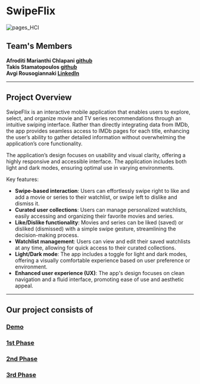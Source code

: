 # SwipeFlix

![pages_HCI](https://github.com/user-attachments/assets/dba003f3-8915-466f-9e87-7cd650929a89)

## Team's Members

**Afroditi Marianthi Chlapani [github](https://github.com/aphrochl)**  
 **Takis Stamatopoulos [github](https://github.com/ntua-el20096)**   
**Avgi Rousogiannaki [LinkedIn](https://www.linkedin.com/in/avgi-rousogiannaki-84526a249/?utm_source=share&utm_campaign=share_via&utm_content=profile&utm_medium=android_app)**  

---
## Project Overview

SwipeFlix is an interactive mobile application that enables users to explore, select, and organize movie and TV series recommendations through an intuitive swiping interface. Rather than directly integrating data from IMDb, the app provides seamless access to IMDb pages for each title, enhancing the user’s ability to gather detailed information without overwhelming the application’s core functionality. 

The application’s design focuses on usability and visual clarity, offering a highly responsive and accessible interface. The application includes both light and dark modes, ensuring optimal use in varying environments.

Key features:
- **Swipe-based interaction**: Users can effortlessly swipe right to like and add a movie or series to their watchlist, or swipe left to dislike and dismiss it.
- **Curated user collections**: Users can manage personalized watchlists, easily accessing and organizing their favorite movies and series.
- **Like/Dislike functionality**: Movies and series can be liked (saved) or disliked (dismissed) with a simple swipe gesture, streamlining the decision-making process.
- **Watchlist management**: Users can view and edit their saved watchlists at any time, allowing for quick access to their curated collections.
- **Light/Dark mode**: The app includes a toggle for light and dark modes, offering a visually comfortable experience based on user preference or environment.
- **Enhanced user experience (UX)**: The app's design focuses on clean navigation and a fluid interface, promoting ease of use and aesthetic appeal.

---

## Our project consists of

### [Demo](https://github.com/aphrochl/SwipeFlix/tree/main/Demo)
### [1st Phase](https://github.com/aphrochl/SwipeFlix/tree/main/Phase1)
### [2nd Phase](https://github.com/aphrochl/SwipeFlix/tree/main/Phase2)
### [3rd Phase](https://github.com/aphrochl/SwipeFlix/tree/main/Phase3)

